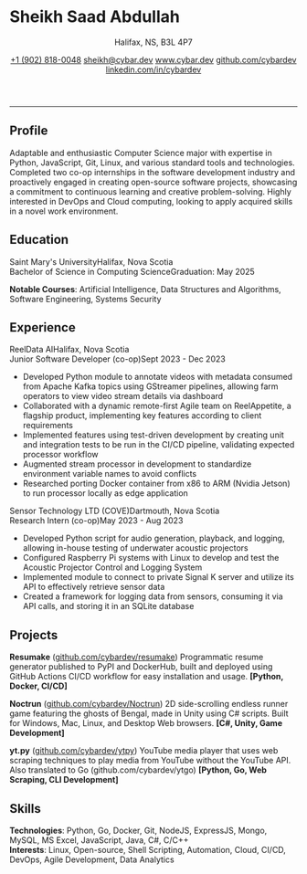 # Sheikh Saad Abdullah

<header>
<p>Halifax, NS, B3L 4P7</p>
<section>
<a href='tel:+19028180048'>+1 (902) 818-0048</a>
<a href='mailto:sheikh@cybar.dev'>sheikh@cybar.dev</a>
<a href='https://www.cybar.dev'>www.cybar.dev</a>
<a href='https://github.com/cybardev'>github.com/cybardev</a>
<a href='https://www.linkedin.com/in/cybardev'>linkedin.com/in/cybardev</a>
</section>
</header>

---

## Profile

Adaptable and enthusiastic Computer Science major with expertise in Python, JavaScript, Git, Linux, and various standard tools and technologies. Completed two co-op internships in the software development industry and proactively engaged in creating open-source software projects, showcasing a commitment to continuous learning and creative problem-solving. Highly interested in DevOps and Cloud computing, looking to apply acquired skills in a novel work environment.

## Education

<div class='xp-h'><span>Saint Mary's University</span><span>Halifax, Nova Scotia</span></div>
<div class='xp-s'><span>Bachelor of Science in Computing Science</span><span>Graduation: May 2025</span></div>

**Notable Courses**: Artificial Intelligence, Data Structures and Algorithms, Software Engineering, Systems Security

## Experience

<div class='xp-h'><span>ReelData AI</span><span>Halifax, Nova Scotia</span></div>
<div class='xp-s'><span>Junior Software Developer (co-op)</span><span>Sept 2023 - Dec 2023</span></div>

- Developed Python module to annotate videos with metadata consumed from Apache Kafka topics using GStreamer pipelines, allowing farm operators to view video stream details via dashboard
- Collaborated with a dynamic remote-first Agile team on ReelAppetite, a flagship product, implementing key features according to client requirements
- Implemented features using test-driven development by creating unit and integration tests to be run in the CI/CD pipeline, validating expected processor workflow
- Augmented stream processor in development to standardize environment variable names to avoid conflicts
- Researched porting Docker container from x86 to ARM (Nvidia Jetson) to run processor locally as edge application

<div class='xp-h'><span>Sensor Technology LTD (COVE)</span><span>Dartmouth, Nova Scotia</span></div>
<div class='xp-s'><span>Research Intern (co-op)</span><span>May 2023 - Aug 2023</span></div>

- Developed Python script for audio generation, playback, and logging, allowing in-house testing of underwater acoustic projectors
- Configured Raspberry Pi systems with Linux to develop and test the Acoustic Projector Control and Logging System
- Implemented module to connect to private Signal K server and utilize its API to effectively retrieve sensor data
- Created a framework for logging data from sensors, consuming it via API calls, and storing it in an SQLite database

## Projects

**Resumake** ([github.com/cybardev/resumake](https://github.com/cybardev/resumake)) Programmatic resume generator published to PyPI and DockerHub, built and deployed using GitHub Actions CI/CD workflow for easy installation and usage. **[Python, Docker, CI/CD]**

**Noctrun** ([github.com/cybardev/Noctrun](https://github.com/cybardev/Noctrun)) 2D side-scrolling endless runner game featuring the ghosts of Bengal, made in Unity using C# scripts. Built for Windows, Mac, Linux, and Desktop Web browsers. **[C#, Unity, Game Development]**

**yt.py** ([github.com/cybardev/ytpy](https://github.com/cybardev/ytpy)) YouTube media player that uses web scraping techniques to play media from YouTube without the YouTube API. Also translated to Go (github.com/cybardev/ytgo) **[Python, Go, Web Scraping, CLI Development]**

## Skills

**Technologies**: Python, Go, Docker, Git, NodeJS, ExpressJS, Mongo, MySQL, MS Excel, JavaScript, Java, C#, C/C++  
**Interests**: Linux, Open-source, Shell Scripting, Automation, Cloud, CI/CD, DevOps, Agile Development, Data Analytics